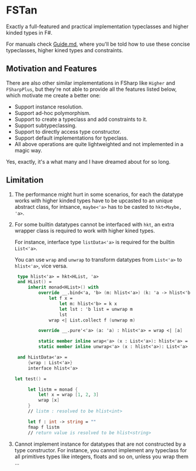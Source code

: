 # FSTan

Exactly a full-featured and practical implementation typeclasses and higher kinded types in F#.

For manuals check [Guide.md](https://github.com/thautwarm/FSTan/blob/master/Guide.md), where you'll be told how to use these concise typeclasses, higher kined types and constraints.



## Motivation and Features

There are also other similar implementations in FSharp like `Higher` and `FSharpPlus`, but they're not able to provide all the features listed below, which motivate me create a better one:

- Support instance resolution.
- Support ad-hoc polymorphism.
- Support to create a typeclass and add constraints to it.
- Support subtypeclassing.
- Support to directly access type constructor.
- Support default implementations for typeclass.
- All above operations are quite lightweighted and not implemented in a magic way.

Yes, exactly, it's a what many and I have dreamed about for so long.


## Limitation

1. The performance might hurt in some scenarios, for each the datatype works with
higher kinded types have to be upcasted to an unique abstract class, for intsance,
`maybe<'a>` has to be casted to `hkt<Maybe, 'a>`.

2. For some builtin datatypes cannot be interfaced with `hkt`, an      extra wrapper class is
required to work with higher kined types.

    For instance, interface type `listData<'a>` is required for the builtin `List<'a>`.

    You can use `wrap` and `unwrap` to transform datatypes from `List<'a>` to `hlist<'a>`, vice versa.

   ```FSharp
    type hlist<'a> = hkt<HList, 'a>
    and HList() =
        inherit monad<HList>() with
            override __.bind<'a, 'b> (m: hlist<'a>) (k: 'a -> hlist<'b>) =
                let f x =
                    let m: hlist<'b> = k x
                    let lst : 'b list = unwrap m
                    lst
                wrap <| List.collect f (unwrap m)

            override __.pure'<'a> (a: 'a) : hlist<'a> = wrap <| [a]

            static member inline wrap<'a> (x : List<'a>): hlist<'a> =  {wrap = x} :> _
            static member inline unwrap<'a> (x : hlist<'a>): List<'a> =  (x :?> _).wrap

    and hListData<'a> =
        {wrap : List<'a>}
        interface hlist<'a>

   let test() =

        let listm = monad {
            let! x = wrap [1, 2, 3]
            wrap [x]
        }
        // listm : resolved to be hlist<int>

        let f : int -> string = ""
        fmap f listm
        // return value is resolved to be hlist<string>
   ```
3. Cannot implement instance for datatypes that are not constructed by a type constructor.
For instance, you cannot implement any typeclass for all primitives types like integers, floats and so on, unless you wrap them ...

